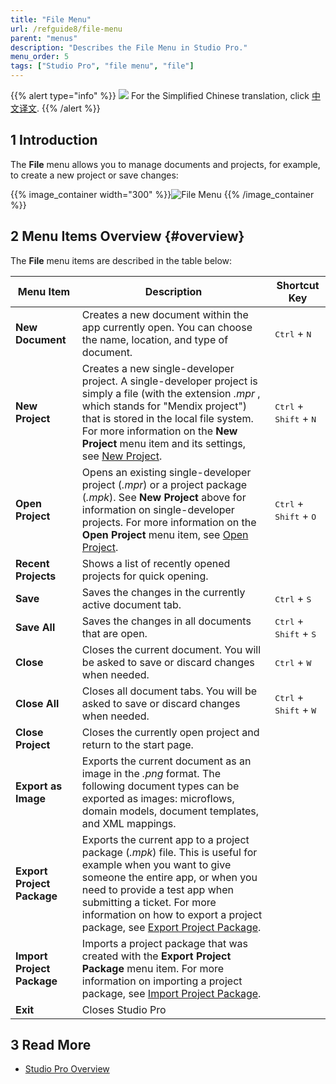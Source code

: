 ```yaml
---
title: "File Menu"
url: /refguide8/file-menu
parent: "menus"
description: "Describes the File Menu in Studio Pro."
menu_order: 5
tags: ["Studio Pro", "file menu", "file"]
---
```


{{% alert type="info" %}}
<img src="attachments/chinese-translation/china.png" style="display: inline-block; margin: 0" /> For the Simplified Chinese translation, click [中文译文](https://cdn.mendix.tencent-cloud.com/documentation/refguide8/file-menu.pdf).
{{% /alert %}}

## 1 Introduction

The **File** menu allows you to manage documents and projects, for example, to create a new project or save changes:

{{% image_container width="300" %}}![File Menu](attachments/file-menu/file-menu.png)
{{% /image_container %}}

## 2 Menu Items Overview {#overview}

The **File** menu items are described in the table below:

| Menu Item                  | Description                                                  | Shortcut Key                                      |
| -------------------------- | ------------------------------------------------------------ | ------------------------------------------------- |
| **New Document**           | Creates a new document within the app currently open. You can choose the name, location, and type of document. | <kbd>Ctrl</kbd> + <kbd>N</kbd>                    |
| **New Project**            | Creates a new single-developer project. A single-developer project is simply a file (with the extension *.mpr* , which stands for "Mendix project") that is stored in the local file system. For more information on the **New Project** menu item and its settings, see [New Project](new-project). | <kbd>Ctrl</kbd> + <kbd>Shift</kbd> + <kbd>N</kbd> |
| **Open Project**           | Opens an existing single-developer project (*.mpr*) or a project package (*.mpk*). See **New Project** above for information on single-developer projects. For more information on the **Open Project** menu item, see [Open Project](open-app-dialog). | <kbd>Ctrl</kbd> + <kbd>Shift</kbd> + <kbd>O</kbd> |
| **Recent Projects**        | Shows a list of recently opened projects for quick opening.  |                                                   |
| **Save**                   | Saves the changes in the currently active document tab.      | <kbd>Ctrl</kbd> + <kbd>S</kbd>                    |
| **Save All**               | Saves the changes in all documents that are open.            | <kbd>Ctrl</kbd> + <kbd>Shift</kbd> + <kbd>S</kbd> |
| **Close**                  | Closes the current document. You will be asked to save or discard changes when needed. | <kbd>Ctrl</kbd> + <kbd>W</kbd>                    |
| **Close All**              | Closes all document tabs. You will be asked to save or discard changes when needed. | <kbd>Ctrl</kbd> + <kbd>Shift</kbd> + <kbd>W</kbd> |
| **Close Project**          | Closes the currently open project and return to the start page. |                                                   |
| **Export as Image**        | Exports the current document as an image in the *.png* format. The following document types can be exported as images: microflows, domain models, document templates, and XML mappings. |                                                   |
| **Export Project Package** | Exports the current app to a project package (*.mpk*) file. This is useful for example when you want to give someone the entire app, or when you need to provide a test app when submitting a ticket. For more information on how to export a project package, see [Export Project Package](export-project-package-dialog). |                                                   |
| **Import Project Package** | Imports a project package that was created with the **Export Project Package** menu item. For more information on importing a project package, see [Import Project Package](import-project-package-dialog). |                                                   |
| **Exit**                   | Closes Studio Pro                                            |                                                   |

## 3 Read More

* [Studio Pro Overview](studio-pro-overview)
